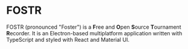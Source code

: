 # FOSTR
FOSTR (pronounced "Foster") is a **F**ree and **O**pen **S**ource **T**ournament **R**ecorder. It is an Electron-based multiplatform application written with TypeScript and styled with React and Material UI.
